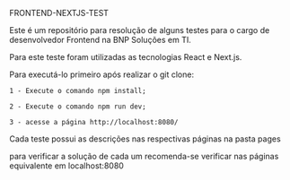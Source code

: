 FRONTEND-NEXTJS-TEST

Este é um repositório para resolução de alguns testes para o cargo de desenvolvedor Frontend na BNP Soluções em TI.

Para este teste foram utilizadas as tecnologias React e Next.js.


Para executá-lo primeiro após realizar o git clone:

    1 - Execute o comando npm install;

    2 - Execute o comando npm run dev;

    3 - acesse a página http://localhost:8080/


Cada teste possui as descrições nas respectivas páginas na pasta pages

para verificar a solução de cada um recomenda-se verificar nas páginas equivalente em localhost:8080